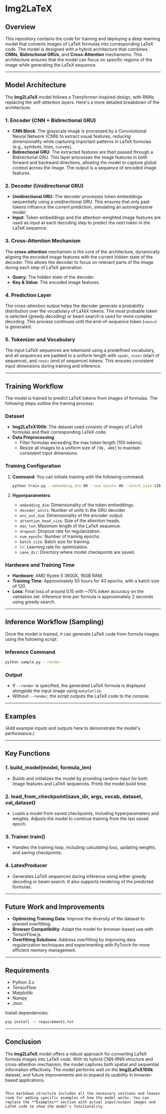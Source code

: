 
# Img2LaTeX

## Overview

This repository contains the code for training and deploying a deep learning model that converts images of LaTeX formulas into corresponding LaTeX code. The model is designed with a hybrid architecture that combines **CNNs**, **Bidirectional GRUs**, and **Cross-Attention** mechanisms. This architecture ensures that the model can focus on specific regions of the image while generating the LaTeX sequence.

---

## Model Architecture

The **Img2LaTeX** model follows a Transformer-inspired design, with RNNs replacing the self-attention layers. Here's a more detailed breakdown of the architecture:

### 1. **Encoder (CNN + Bidirectional GRU)**

- **CNN Block**: The grayscale image is processed by a Convolutional Neural Network (CNN) to extract visual features, reducing dimensionality while capturing important patterns in LaTeX formulas (e.g., symbols, lines, curves).
- **Bidirectional GRU**: The extracted features are then passed through a Bidirectional GRU. This layer processes the image features in both forward and backward directions, allowing the model to capture global context across the image. The output is a sequence of encoded image features.

### 2. **Decoder (Unidirectional GRU)**

- **Unidirectional GRU**: The decoder processes token embeddings sequentially using a unidirectional GRU. This ensures that only past tokens influence the current prediction, simulating an autoregressive model.
- **Input**: Token embeddings and the attention-weighted image features are used as input at each decoding step to predict the next token in the LaTeX sequence.

### 3. **Cross-Attention Mechanism**

The **cross-attention** mechanism is the core of the architecture, dynamically aligning the encoded image features with the current hidden state of the decoder. This allows the decoder to focus on relevant parts of the image during each step of LaTeX generation.

- **Query**: The hidden state of the decoder.
- **Key & Value**: The encoded image features.

### 4. **Prediction Layer**

The cross-attention output helps the decoder generate a probability distribution over the vocabulary of LaTeX tokens. The most probable token is selected (greedy decoding) or beam search is used for more complex decoding. This process continues until the end-of-sequence token (`<eos>`) is generated.

### 5. **Tokenizer and Vocabulary**

The input LaTeX sequences are tokenized using a predefined vocabulary, and all sequences are padded to a uniform length with `<pad>`, `<sos>` (start of sequence), and `<eos>` (end of sequence) tokens. This ensures consistent input dimensions during training and inference.

---

## Training Workflow

The model is trained to predict LaTeX tokens from images of formulas. The following steps outline the training process:

### Dataset

- **Img2LaTeX100k**: The dataset used consists of images of LaTeX formulas and their corresponding LaTeX code.
- **Data Preprocessing**: 
  - Filter formulas exceeding the max token length (150 tokens).
  - Resize all images to a uniform size of `[96, 480]` to maintain consistent input dimensions.

### Training Configuration

1. **Command**: You can initiate training with the following command:
   ```bash
   python train.py --embedding_dim 80 --num_epochs 40 --batch_size 120 --lr 0.0003
   ```

2. **Hyperparameters**:
   - `embedding_dim`: Dimensionality of the token embeddings.
   - `decoder_units`: Number of units in the GRU decoder.
   - `enc_out_dim`: Dimensionality of the encoder output.
   - `attention_head_size`: Size of the attention heads.
   - `max_len`: Maximum length of the LaTeX sequence.
   - `dropout`: Dropout rate for regularization.
   - `num_epochs`: Number of training epochs.
   - `batch_size`: Batch size for training.
   - `lr`: Learning rate for optimization.
   - `save_dir`: Directory where model checkpoints are saved.

### Hardware and Training Time

- **Hardware**: AMD Ryzen 5 3600X, 16GB RAM.
- **Training Time**: Approximately 50 hours for 40 epochs, with a batch size of 120.
- **Loss**: Final loss of around 0.15 with ~70% token accuracy on the validation set. Inference time per formula is approximately 2 seconds using greedy search.

---

## Inference Workflow (Sampling)

Once the model is trained, it can generate LaTeX code from formula images using the following script:

### Inference Command

```bash
python sample.py --render
```

### Output

- If `--render` is specified, the generated LaTeX formula is displayed alongside the input image using `matplotlib`.
- Without `--render`, the script outputs the LaTeX code to the console.

---

## Examples

(Add example inputs and outputs here to demonstrate the model's performance.)

---

## Key Functions

### 1. **build_model(model, formula_len)**

- Builds and initializes the model by providing random input for both image features and LaTeX sequences. Prints the model build time.

### 2. **load_from_checkpoint(save_dir, args, vocab, dataset, val_dataset)**

- Loads a model from saved checkpoints, including hyperparameters and weights. Adjusts the model to continue training from the last saved epoch.

### 3. **Trainer.train()**

- Handles the training loop, including calculating loss, updating weights, and saving checkpoints.

### 4. **LatexProducer**

- Generates LaTeX sequences during inference using either greedy decoding or beam search. It also supports rendering of the predicted formulas.

---

## Future Work and Improvements

- **Optimizing Training Data**: Improve the diversity of the dataset to prevent overfitting.
- **Browser Compatibility**: Adapt the model for browser-based use with TensorFlow.js.
- **Overfitting Solutions**: Address overfitting by improving data regularization techniques and experimenting with PyTorch for more efficient memory management.

---

## Requirements

- Python 3.x
- TensorFlow
- Matplotlib
- Numpy
- Json

Install dependencies:

```bash
pip install -r requirements.txt
```

---

## Conclusion

The **Img2LaTeX** model offers a robust approach for converting LaTeX formula images into LaTeX code. With its hybrid CNN-RNN structure and cross-attention mechanism, the model captures both spatial and sequential information effectively. The model performs well on the **Img2LaTeX100k** dataset, and future improvements aim to expand its usability in browser-based applications.

```

This markdown structure includes all the necessary sections and leaves room for adding specific examples of how the model works. You can replace the **Examples** section with actual input/output images and LaTeX code to show the model's functionality.
